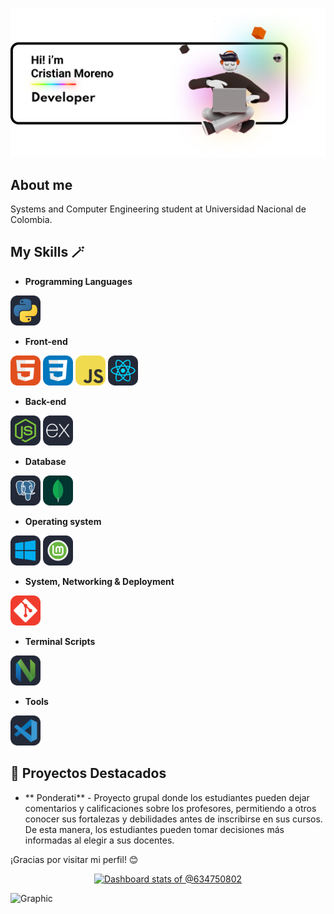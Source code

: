 ![Banner](./Banner.png)
## About me
Systems and Computer Engineering student at Universidad Nacional de Colombia.

## My Skills 🪄
- **Programming Languages**
<p>
    <img width="48px" src="./Python-Dark.svg" /> 
  </a>
</p>

- **Front-end**
<p>
    <img width="48px" src="./HTML.svg" />
    <img width="48px" src="./CSS.svg" />
    <img width="48px" src="./JavaScript.svg" />
    <img width="48px" src="./React-Dark.svg" />
  </a>
</p>

- **Back-end**
<p>
    <img width="48px" src="./NodeJS-Dark.svg" />
    <img width="48px" src="./ExpressJS-Dark.svg" />
  </a>
</p>

- **Database**
<p>
    <img width="48px" src="./PostgreSQL-Dark.svg" />
    <img width="48px" src="./MongoDB.svg" />
  </a>
</p>

- **Operating system**
<p>
    <img width="48px" src="./Windows-Dark.svg" />
    <img width="48px" src="./Mint-Dark.svg" />
  </a>
</p>

- **System, Networking & Deployment**
<p>
    <img width="48px" src="./Git.svg" />
  </a>
</p>

- **Terminal Scripts**
<p>
    <img width="48px" src="./NeoVim-Dark.svg" />
  </a>
</p>

- **Tools**
<p>
    <img width="48px" src="./VSCode-Dark.svg" />
  </a>
</p>

## 💎 Proyectos Destacados
- ** Ponderati** - Proyecto grupal donde los estudiantes pueden dejar comentarios y calificaciones sobre los profesores, permitiendo a otros conocer sus fortalezas y debilidades antes de inscribirse en sus cursos. De esta manera, los estudiantes pueden tomar decisiones más informadas al elegir a sus docentes.


¡Gracias por visitar mi perfil! 😊

<!-- Copy-paste in your Readme.md file -->

<a href="https://next.ossinsight.io/widgets/official/compose-user-dashboard-stats?user_id=128399569" target="_blank" style="display: block" align="center">
  <picture>
    <source media="(prefers-color-scheme: dark)" srcset="https://next.ossinsight.io/widgets/official/compose-user-dashboard-stats/thumbnail.png?user_id=128399569&image_size=auto&color_scheme=dark" width="771" height="auto">
    <img alt="Dashboard stats of @634750802" src="https://next.ossinsight.io/widgets/official/compose-user-dashboard-stats/thumbnail.png?user_id=128399569&image_size=auto&color_scheme=light" width="771" height="auto">
  </picture>
</a>

<!-- Made with [OSS Insight](https://ossinsight.io/) -->


<p align="center">

![Graphic](https://github-profile-summary-cards.vercel.app/api/cards/profile-details?username=crmorenogo&layout=compact&theme=monokai&align=center)

</p>
